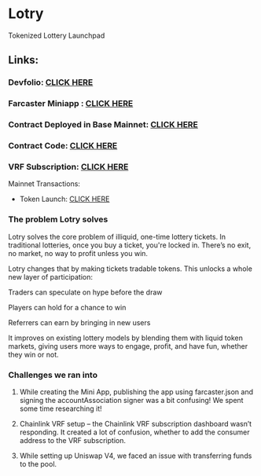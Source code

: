 # Lotry 
Tokenized Lottery Launchpad

## Links:
### Devfolio: [CLICK HERE](https://devfolio.co/projects/lotry-23a5)
### Farcaster Miniapp : [CLICK HERE](https://warpcast.com/miniapps/MN82i-SFi5XB/lotry)
### Contract Deployed in Base Mainnet: [CLICK HERE](https://basescan.org/address/0x4aefdb502562a55aae91dfdaf5a11f1724d945d1)
### Contract Code: [CLICK HERE](https://basescan.org/address/0x4aefdb502562a55AAe91dfDAF5a11f1724d945d1#code)
### VRF Subscription: [CLICK HERE](https://vrf.chain.link/base#/side-drawer/subscription/base/34085460813733712773327409436445430081106266017650276899009062828572796949448)

Mainnet Transactions:
- Token Launch: [CLICK HERE](https://basescan.org/tx/0x74f1f182fc4b98f12feb20533e4df131641601f4f2ca038429db5c16463a122a)
 
### The problem Lotry solves

Lotry solves the core problem of illiquid, one-time lottery tickets. In traditional lotteries, once you buy a ticket, you're locked in. There’s no exit, no market, no way to profit unless you win.

Lotry changes that by making tickets tradable tokens. This unlocks a whole new layer of participation:

Traders can speculate on hype before the draw

Players can hold for a chance to win

Referrers can earn by bringing in new users

It improves on existing lottery models by blending them with liquid token markets, giving users more ways to engage, profit, and have fun, whether they win or not.

### Challenges we ran into

1. While creating the Mini App, publishing the app using farcaster.json and signing the accountAssociation signer was a bit confusing! We spent some time researching it!

2. Chainlink VRF setup – the Chainlink VRF subscription dashboard wasn’t responding. It created a lot of confusion, whether to add the consumer address to the VRF subscription.

3. While setting up Uniswap V4, we faced an issue with transferring funds to the pool.
